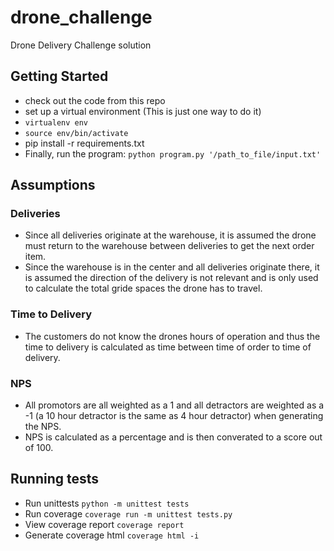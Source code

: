 # drone_challenge

Drone Delivery Challenge solution

## Getting Started

* check out the code from this repo
* set up a virtual environment (This is just one way to do it)
* ```virtualenv env```
* ```source env/bin/activate```
* pip install -r requirements.txt
* Finally, run the program: ```python program.py '/path_to_file/input.txt'```

## Assumptions
### Deliveries
* Since all deliveries originate at the warehouse, it is assumed the drone must return to the warehouse between deliveries to get the next order item.
* Since the warehouse is in the center and all deliveries originate there, it is assumed the direction of the delivery is not relevant and is only used to calculate the total gride spaces the drone has to travel.
### Time to Delivery
* The customers do not know the drones hours of operation and thus the time to delivery is calculated as time between time of order to time of delivery.

### NPS 
* All promotors are all weighted as a 1 and all detractors are weighted as a -1 (a 10 hour detractor is the same as 4 hour detractor) when generating the NPS.
* NPS is calculated as a percentage and is then converated to a score out of 100.

## Running tests

* Run unittests ```python -m unittest tests```
* Run coverage ```coverage run -m unittest tests.py```
* View coverage report ```coverage report```
* Generate coverage html ```coverage html -i```


